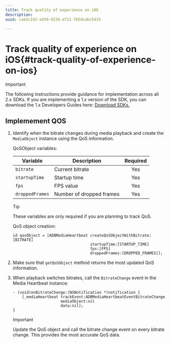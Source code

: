 ```yaml
---
title: Track quality of experience on iOS
description: 
uuid: cae2c142-ed39-4234-a711-765dcabc5415

---
```


# Track quality of experience on iOS{#track-quality-of-experience-on-ios}

>[!IMPORTANT]
>
>The following instructions provide guidance for implementation across all 2.x SDKs. If you are implementing a 1.x version of the SDK, you can download the 1.x Developers Guides here: [Download SDKs.](/help/sdk-implement/download-sdks.md)

## Implemement QOS

1. Identify when the bitrate changes during media playback and create the `MediaObject` instance using the QoS information.

    QoSObject variables: 
 
    | Variable | Description | Required |
    | --- | --- | :---: |
    | `bitrate` | Current bitrate | Yes |
    | `startupTime` | Startup time | Yes |
    | `fps` | FPS value | Yes |
    | `droppedFrames` | Number of dropped frames | Yes | 
 
    >[!TIP]
    >
    >These variables are only required if you are planning to track QoS.
 
    QoS object creation: 
 
    ```
    id qosObject = [ADBMediaHeartbeat createQoSObjectWithBitrate:[BITRATE] 
                                      startupTime:[STARTUP_TIME]  
                                      fps:[FPS]  
                                      droppedFrames:[DROPPED_FRAMES]];
    ```

1. Make sure that `getQoSObject` method returns the most updated QoS information. 
1. When playback switches bitrates, call the `BitrateChange` event in the Media Heartbeat instance: 

    ```
    - (void)onBitrateChange:(NSNotification *)notification { 
        [_mediaHeartbeat trackEvent:ADBMediaHeartbeatEventBitrateChange  
                         mediaObject:nil  
                         data:nil]; 
    }
    ```
 
    >[!IMPORTANT]
    >
    >Update the QoS object and call the bitrate change event on every bitrate change. This provides the most accurate QoS data.

